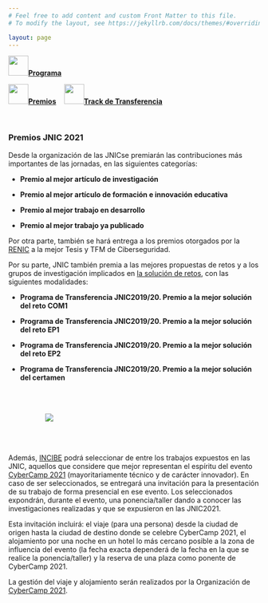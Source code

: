 ```yaml
---
# Feel free to add content and custom Front Matter to this file.
# To modify the layout, see https://jekyllrb.com/docs/themes/#overriding-theme-defaults

layout: page
---
```


<!--
__[Programa]({{site.url}}/programa)__ / [Actividades Sociales]({{site.url}}/actividades-sociales) / [Premios JNIC2021]({{site.url}}/premios) / [Track de transferencia]({{site.url}}/track-transferencia)
-->
<div class="text-center">
<a href="{{site.url}}/programa"><img src="{{site.url}}/images/IcoPrograma.jpg" class="img-circle" 	width="40" height="40"><strong>Programa</strong></a> &nbsp;&nbsp;&nbsp;

<a href="{{site.url}}/premios"><img src="{{site.url}}/images/IcoPremios.jpg" class="img-circle" 	width="40" height="40"><strong>Premios</strong></a>&nbsp;&nbsp;&nbsp;
<a href="{{site.url}}/track-transferencia" class=""><img src="{{site.url}}/images/IcoTrackTX.jpg" class="img-circle" 	width="40" height="40"><strong>Track de Transferencia</strong></a>
</div><br>

### __Premios JNIC 2021__

Desde la organización de las JNICse premiarán las contribuciones más importantes de las jornadas, en las siguientes categorías:

* __Premio al mejor artículo de investigación__  
	

* __Premio al mejor artículo de formación e innovación educativa__  


* __Premio al mejor trabajo en desarrollo__  


* __Premio al mejor trabajo ya publicado__   
	

Por otra parte, también se hará entrega a los premios otorgados por la [RENIC](https://www.incibe.es/red-excelencia-idi-ciberseguridad) a la mejor Tesis y TFM de Ciberseguridad.

<!-- cuyos premiados son los siguientes:

* __Mejor Tesis en Ciberseguridad__   

* __Mejor TFM en Ciberseguridad__   
	-->

Por su parte, JNIC también premia a las mejores propuestas de retos y a los grupos de investigación implicados en [la solución de retos](https://sites.google.com/site/transferenciajnic/edicion-2019-20), con las siguientes modalidades:

* __Programa de Transferencia JNIC2019/20. Premio a la mejor solución del reto COM1__  
	

* __Programa de Transferencia JNIC2019/20. Premio a la mejor solución del reto EP1__   
	
* __Programa de Transferencia JNIC2019/20. Premio a la mejor solución del reto EP2__   
	

* __Programa de Transferencia JNIC2019/20. Premio a la mejor solución del certamen__   
	
	<div class="text-center">
	<img style="max-height: 200px; padding:50px;" src="{{site.url}}/images/cybercamp.png">
	</div>

Además, [INCIBE](https://www.incibe.es/) podrá seleccionar de entre los trabajos expuestos en las JNIC, aquellos que considere que mejor representan el espíritu del evento [CyberCamp 2021](https://cybercamp.es/) (mayoritariamente técnico y de carácter innovador). En caso de ser seleccionados, se entregará una invitación para la presentación de su trabajo de forma presencial en ese evento. Los seleccionados expondrán, durante el evento, una ponencia/taller dando a conocer las investigaciones realizadas y que se expusieron en las JNIC2021.

Esta invitación incluirá: el viaje (para una persona) desde la ciudad de origen hasta la ciudad de destino donde se celebre CyberCamp 2021, el alojamiento por una noche en un hotel lo más cercano posible a la zona de influencia del evento (la fecha exacta dependerá de la fecha en la que se realice la ponencia/taller) y la reserva de una plaza como ponente de CyberCamp 2021.

La gestión del viaje y alojamiento serán realizados por la Organización de [CyberCamp 2021](https://cybercamp.es/).
